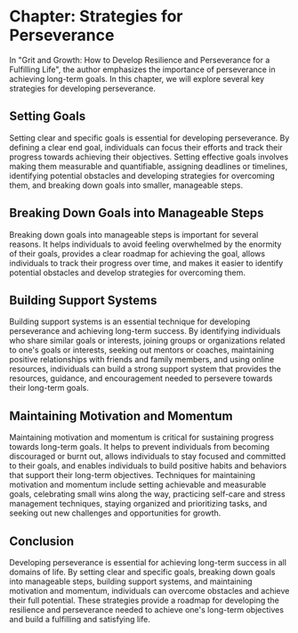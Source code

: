 Chapter: Strategies for Perseverance
====================================

In "Grit and Growth: How to Develop Resilience and Perseverance for a Fulfilling Life", the author emphasizes the importance of perseverance in achieving long-term goals. In this chapter, we will explore several key strategies for developing perseverance.

Setting Goals
-------------

Setting clear and specific goals is essential for developing perseverance. By defining a clear end goal, individuals can focus their efforts and track their progress towards achieving their objectives. Setting effective goals involves making them measurable and quantifiable, assigning deadlines or timelines, identifying potential obstacles and developing strategies for overcoming them, and breaking down goals into smaller, manageable steps.

Breaking Down Goals into Manageable Steps
-----------------------------------------

Breaking down goals into manageable steps is important for several reasons. It helps individuals to avoid feeling overwhelmed by the enormity of their goals, provides a clear roadmap for achieving the goal, allows individuals to track their progress over time, and makes it easier to identify potential obstacles and develop strategies for overcoming them.

Building Support Systems
------------------------

Building support systems is an essential technique for developing perseverance and achieving long-term success. By identifying individuals who share similar goals or interests, joining groups or organizations related to one's goals or interests, seeking out mentors or coaches, maintaining positive relationships with friends and family members, and using online resources, individuals can build a strong support system that provides the resources, guidance, and encouragement needed to persevere towards their long-term goals.

Maintaining Motivation and Momentum
-----------------------------------

Maintaining motivation and momentum is critical for sustaining progress towards long-term goals. It helps to prevent individuals from becoming discouraged or burnt out, allows individuals to stay focused and committed to their goals, and enables individuals to build positive habits and behaviors that support their long-term objectives. Techniques for maintaining motivation and momentum include setting achievable and measurable goals, celebrating small wins along the way, practicing self-care and stress management techniques, staying organized and prioritizing tasks, and seeking out new challenges and opportunities for growth.

Conclusion
----------

Developing perseverance is essential for achieving long-term success in all domains of life. By setting clear and specific goals, breaking down goals into manageable steps, building support systems, and maintaining motivation and momentum, individuals can overcome obstacles and achieve their full potential. These strategies provide a roadmap for developing the resilience and perseverance needed to achieve one's long-term objectives and build a fulfilling and satisfying life.
